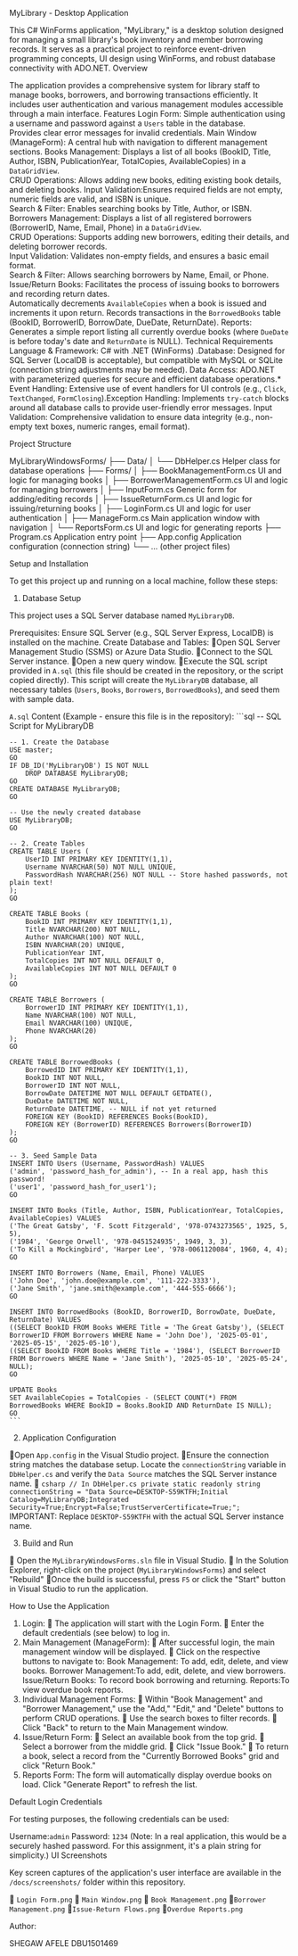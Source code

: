 MyLibrary - Desktop Application

This C# WinForms application, "MyLibrary," is a desktop solution designed for managing a small library's book inventory and member borrowing records. It serves as a practical project to reinforce event-driven programming concepts, UI design using WinForms, and robust database connectivity with ADO.NET.
 Overview

The application provides a comprehensive system for library staff to manage books, borrowers, and borrowing transactions efficiently. It includes user authentication and various management modules accessible through a main interface.
 Features
Login Form: Simple authentication using a username and password against a `Users` table in the database.   
  Provides clear error messages for invalid credentials.
Main Window (ManageForm): A central hub with navigation to different management sections.
Books Management: Displays a list of all books (BookID, Title, Author, ISBN, PublicationYear, TotalCopies, AvailableCopies) in a `DataGridView`.  
  CRUD Operations: Allows adding new books, editing existing book details, and deleting books.    Input Validation:Ensures required fields are not empty, numeric fields are valid, and ISBN is unique.    \
Search & Filter: Enables searching books by Title, Author, or ISBN.
Borrowers Management: Displays a list of all registered borrowers (BorrowerID, Name, Email, Phone) in a `DataGridView`.  
  CRUD Operations: Supports adding new borrowers, editing their details, and deleting borrower records.    
Input Validation: Validates non-empty fields, and ensures a basic email format.  
 Search & Filter: Allows searching borrowers by Name, Email, or Phone.
Issue/Return Books: Facilitates the process of issuing books to borrowers and recording return dates.    
Automatically decrements `AvailableCopies` when a book is issued and increments it upon return.     Records transactions in the `BorrowedBooks` table (BookID, BorrowerID, BorrowDate, DueDate, ReturnDate).
Reports: Generates a simple report listing all currently overdue books (where `DueDate` is before today's date and `ReturnDate` is NULL).
Technical Requirements
Language & Framework: C# with .NET (WinForms)
.Database: Designed for SQL Server (LocalDB is acceptable), but compatible with MySQL or SQLite (connection string adjustments may be needed).
Data Access: ADO.NET with parameterized queries for secure and efficient database operations.* Event Handling: Extensive use of event handlers for UI controls (e.g., `Click`, `TextChanged`, `FormClosing`).Exception Handling: Implements `try-catch` blocks around all database calls to provide user-friendly error messages.
Input Validation: Comprehensive validation to ensure data integrity (e.g., non-empty text boxes, numeric ranges, email format).

Project Structure

MyLibraryWindowsForms/ ├── Data/ │ └── DbHelper.cs 
 Helper class for database operations ├── Forms/ │ ├── BookManagementForm.cs 
 UI and logic for managing books │ ├── BorrowerManagementForm.cs 
 UI and logic for managing borrowers │ ├── InputForm.cs 
 Generic form for adding/editing records │ ├── IssueReturnForm.cs 
 UI and logic for issuing/returning books │ ├── LoginForm.cs 
UI and logic for user authentication │ ├── ManageForm.cs 
Main application window with navigation │ └── ReportsForm.cs 
 UI and logic for generating reports ├── Program.cs 
 Application entry point ├── App.config 
 Application configuration (connection string) └── ... (other project files)

Setup and Installation

To get this project up and running on a local machine, follow these steps:

 1. Database Setup

This project uses a SQL Server database named `MyLibraryDB`.

Prerequisites: Ensure SQL Server (e.g., SQL Server Express, LocalDB) is installed on the machine.
Create Database and Tables:
Open SQL Server Management Studio (SSMS) or Azure Data Studio.
Connect to the SQL Server instance.
Open a new query window.
Execute the SQL script provided in `A.sql` (this file should be created in the repository, or the script copied directly). This script will create the `MyLibraryDB` database, all necessary tables (`Users`, `Books`, `Borrowers`, `BorrowedBooks`), and seed them with sample data.

   `A.sql` Content (Example - ensure this file is in the repository):
    ```sql
    -- SQL Script for MyLibraryDB

    -- 1. Create the Database
    USE master;
    GO
    IF DB_ID('MyLibraryDB') IS NOT NULL
        DROP DATABASE MyLibraryDB;
    GO
    CREATE DATABASE MyLibraryDB;
    GO

    -- Use the newly created database
    USE MyLibraryDB;
    GO

    -- 2. Create Tables
    CREATE TABLE Users (
        UserID INT PRIMARY KEY IDENTITY(1,1),
        Username NVARCHAR(50) NOT NULL UNIQUE,
        PasswordHash NVARCHAR(256) NOT NULL -- Store hashed passwords, not plain text!
    );
    GO

    CREATE TABLE Books (
        BookID INT PRIMARY KEY IDENTITY(1,1),
        Title NVARCHAR(200) NOT NULL,
        Author NVARCHAR(100) NOT NULL,
        ISBN NVARCHAR(20) UNIQUE,
        PublicationYear INT,
        TotalCopies INT NOT NULL DEFAULT 0,
        AvailableCopies INT NOT NULL DEFAULT 0
    );
    GO

    CREATE TABLE Borrowers (
        BorrowerID INT PRIMARY KEY IDENTITY(1,1),
        Name NVARCHAR(100) NOT NULL,
        Email NVARCHAR(100) UNIQUE,
        Phone NVARCHAR(20)
    );
    GO

    CREATE TABLE BorrowedBooks (
        BorrowedID INT PRIMARY KEY IDENTITY(1,1),
        BookID INT NOT NULL,
        BorrowerID INT NOT NULL,
        BorrowDate DATETIME NOT NULL DEFAULT GETDATE(),
        DueDate DATETIME NOT NULL,
        ReturnDate DATETIME, -- NULL if not yet returned
        FOREIGN KEY (BookID) REFERENCES Books(BookID),
        FOREIGN KEY (BorrowerID) REFERENCES Borrowers(BorrowerID)
    );
    GO

    -- 3. Seed Sample Data
    INSERT INTO Users (Username, PasswordHash) VALUES
    ('admin', 'password_hash_for_admin'), -- In a real app, hash this password!
    ('user1', 'password_hash_for_user1');
    GO

    INSERT INTO Books (Title, Author, ISBN, PublicationYear, TotalCopies, AvailableCopies) VALUES
    ('The Great Gatsby', 'F. Scott Fitzgerald', '978-0743273565', 1925, 5, 5),
    ('1984', 'George Orwell', '978-0451524935', 1949, 3, 3),
    ('To Kill a Mockingbird', 'Harper Lee', '978-0061120084', 1960, 4, 4);
    GO

    INSERT INTO Borrowers (Name, Email, Phone) VALUES
    ('John Doe', 'john.doe@example.com', '111-222-3333'),
    ('Jane Smith', 'jane.smith@example.com', '444-555-6666');
    GO

    INSERT INTO BorrowedBooks (BookID, BorrowerID, BorrowDate, DueDate, ReturnDate) VALUES
    ((SELECT BookID FROM Books WHERE Title = 'The Great Gatsby'), (SELECT BorrowerID FROM Borrowers WHERE Name = 'John Doe'), '2025-05-01', '2025-05-15', '2025-05-10'),
    ((SELECT BookID FROM Books WHERE Title = '1984'), (SELECT BorrowerID FROM Borrowers WHERE Name = 'Jane Smith'), '2025-05-10', '2025-05-24', NULL);
    GO

    UPDATE Books
    SET AvailableCopies = TotalCopies - (SELECT COUNT(*) FROM BorrowedBooks WHERE BookID = Books.BookID AND ReturnDate IS NULL);
    GO
    ```

2. Application Configuration

Open `App.config` in the Visual Studio project.
Ensure the connection string matches the database setup. Locate the `connectionString` variable in `DbHelper.cs` and verify the `Data Source` matches the SQL Server instance name.
    ```csharp
    // In DbHelper.cs
    private static readonly string connectionString =
        "Data Source=DESKTOP-S59KTFH;Initial Catalog=MyLibraryDB;Integrated Security=True;Encrypt=False;TrustServerCertificate=True;";
    ```
    IMPORTANT: Replace `DESKTOP-S59KTFH` with the actual SQL Server instance name.

3. Build and Run

 Open the `MyLibraryWindowsForms.sln` file in Visual Studio.
 In the Solution Explorer, right-click on the project (`MyLibraryWindowsForms`) and select "Rebuild"
Once the build is successful, press `F5` or click the "Start" button in Visual Studio to run the application.

How to Use the Application

1.  Login:
     The application will start with the Login Form.
     Enter the default credentials (see below) to log in.
2.  Main Management (ManageForm):
     After successful login, the main management window will be displayed.
    Click on the respective buttons to navigate to:
        Book Management: To add, edit, delete, and view books.
        Borrower Management:To add, edit, delete, and view borrowers.
        Issue/Return Books: To record book borrowing and returning.
        Reports:To view overdue book reports.
3.  Individual Management Forms:
     Within "Book Management" and "Borrower Management," use the "Add," "Edit," and "Delete" buttons to perform CRUD operations.
     Use the search boxes to filter records.
     Click "Back" to return to the Main Management window.
4.  Issue/Return Form:
    Select an available book from the top grid.
     Select a borrower from the middle grid.
     Click "Issue Book."
     To return a book, select a record from the "Currently Borrowed Books" grid and click "Return Book."
5.  Reports Form:
    The form will automatically display overdue books on load.
    Click "Generate Report" to refresh the list.

Default Login Credentials

For testing purposes, the following credentials can be used:

Username:`admin`
Password: `1234` (Note: In a real application, this would be a securely hashed password. For this assignment, it's a plain string for simplicity.)
 UI Screenshots

Key screen captures of the application's user interface are available in the `/docs/screenshots/` folder within this repository.

 `Login Form.png`
 `Main Window.png`
 `Book Management.png`
`Borrower Management.png`
`Issue-Return Flows.png`
`Overdue Reports.png`


Author:

SHEGAW AFELE DBU1501469

